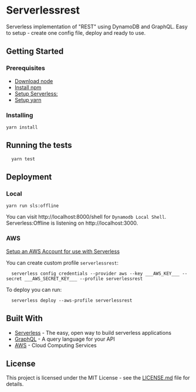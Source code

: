 # Serverlessrest
Serverless implementation of "REST" using DynamoDB and GraphQL. Easy to setup - create one config file, deploy and ready to use.

## Getting Started

### Prerequisites
* [Download node](https://nodejs.org/en/)
* [Install npm](https://www.npmjs.com/get-npm)
* [Setup Serverless:](https://serverless.com/framework/docs/getting-started/)
* [Setup yarn](https://yarnpkg.com/lang/en/docs/install)

### Installing
```
yarn install
```


## Running the tests

```
  yarn test
```

## Deployment
### Local
```
yarn run sls:offline
```

You can visit http://localhost:8000/shell for `Dynamodb Local Shell`.
Serverless:Offline is listening on http://localhost:3000.

### AWS

[Setup an AWS Account for use with Serverless](https://github.com/serverless/enterprise/blob/master/docs/setup-aws-account.md)

You can create custom profile `serverlessrest`:

```
  serverless config credentials --provider aws --key ___AWS_KEY___ --secret ___AWS_SECRET_KEY___ --profile serverlessrest
```

To deploy you can run:

```
  serverless deploy --aws-profile serverlessrest

```

## Built With

* [Serverless](https://serverless.com/) - The easy, open way to build serverless applications
* [GraphQL](https://graphql.org/learn/) - A query language for your API
* [AWS](https://aws.amazon.com/) - Cloud Computing Services

## License

This project is licensed under the MIT License - see the [LICENSE.md](LICENSE.md) file for details.
